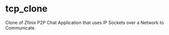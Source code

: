 # tcp_clone

Clone of Zfinix P2P Chat Application that uses IP Sockets over a Network to Communicate.

